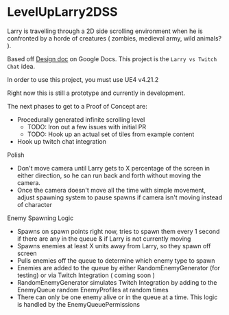 # LevelUpLarry2DSS
Larry is travelling through a 2D side scrolling environment when he is confronted by a horde of creatures ( zombies, medieval army, wild animals? ).  

Based off [Design doc](https://docs.google.com/document/d/1iMpK-hJsFLI4GPMWzvPedDiAtvYZl5U48OwvbeyLm2I/edit#heading=h.19u0nz2irg77) on Google Docs.  This project is the `Larry vs Twitch Chat` idea.

In order to use this project, you must use UE4 v4.21.2

Right now this is still a prototype and currently in development.

The next phases to get to a Proof of Concept are:
 - Procedurally generated infinite scrolling level
   - TODO: Iron out a few issues with initial PR
   - TODO: Hook up an actual set of tiles from example content
 - Hook up twitch chat integration
 
Polish
 - Don't move camera until Larry gets to X percentage of the screen in either direction, so he can run back and forth without moving the camera.  
 - Once the camera doesn't move all the time with simple movement, adjust spawning system to pause spawns if camera isn't moving instead of character
 
 Enemy Spawning Logic
 - Spawns on spawn points right now, tries to spawn them every 1 second if there are any in the queue & if Larry is not currently moving
 - Spawns enemies at least X units away from Larry, so they spawn off screen
 - Pulls enemies off the queue to determine which enemy type to spawn
 - Enemies are added to the queue by either RandomEnemyGenerator (for testing) or via Twitch Integration ( coming soon )
 - RandomEnemyGenerator simulates Twitch Integration by adding to the EnemyQueue random EnemyProfiles at random times
 - There can only be one enemy alive or in the queue at a time.  This logic is handled by the EnemyQueuePermissions
